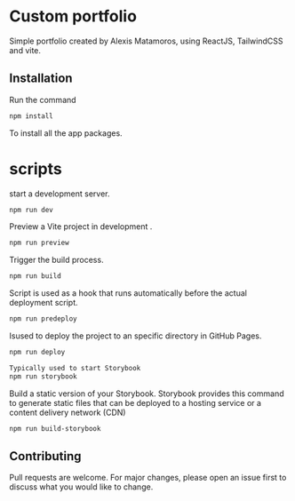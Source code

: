 # Custom portfolio

Simple portfolio created by Alexis Matamoros, using ReactJS, TailwindCSS and vite.

## Installation

Run the command

```bash
npm install
```

To install all the app packages.

# scripts
start a development server.
```bash
npm run dev
```
Preview a Vite project in development .
```bash
npm run preview
```
Trigger the build process.
```bash
npm run build
```
Script is used as a hook that runs automatically before the actual deployment script.
```bash
npm run predeploy
```
Isused to deploy the project to an specific directory in GitHub Pages.
```bash
npm run deploy
```
```bash
Typically used to start Storybook
npm run storybook
```
Build a static version of your Storybook. Storybook provides this command to generate static files that can be deployed to a hosting service or a content delivery network (CDN)
```bash
npm run build-storybook
```

## Contributing

Pull requests are welcome. For major changes, please open an issue first
to discuss what you would like to change.